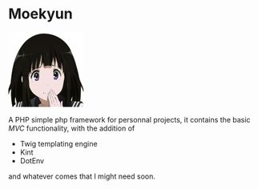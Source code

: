 # Moekyun

<img src="assets/images/chitanda.png" width="150">


A PHP simple php framework for personnal projects, it contains the basic *MVC* functionality, with the addition of 
- Twig templating engine
- Kint 
- DotEnv

and whatever comes that I might need soon.